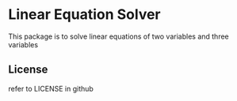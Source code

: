 # Linear Equation Solver

This package is to solve linear equations of two variables and three variables

## License

refer to LICENSE in github

